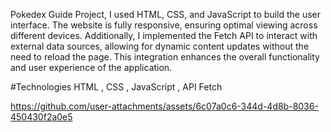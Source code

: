 Pokedex Guide Project, I used HTML, CSS, and JavaScript to build the user interface. 
The website is fully responsive, ensuring optimal viewing across different devices. 
Additionally, I implemented the Fetch API to interact with external data sources, allowing for dynamic content updates without the need to reload the page. 
This integration enhances the overall functionality and user experience of the application.

#Technologies HTML , CSS , JavaScript , API Fetch


https://github.com/user-attachments/assets/6c07a0c6-344d-4d8b-8036-450430f2a0e5

